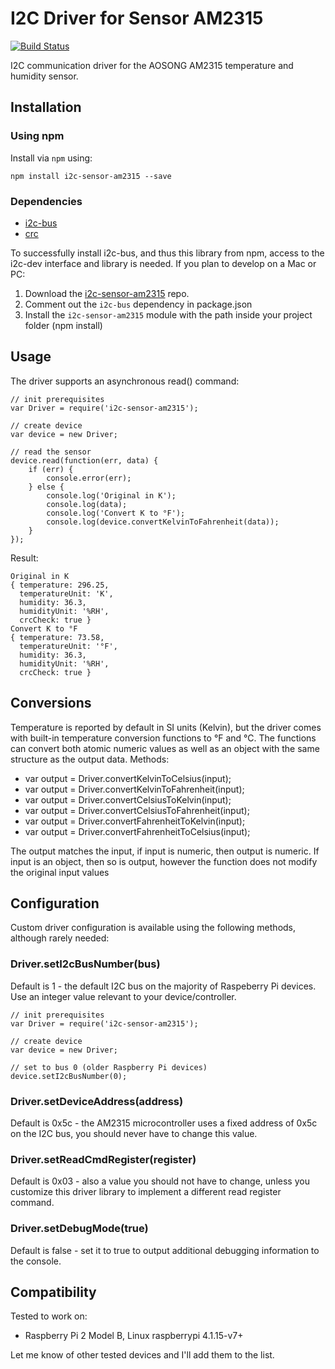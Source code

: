 # I2C Driver for Sensor AM2315

[![Build Status](https://travis-ci.org/vvvlad-com/i2c-sensor-am2315.svg?branch=master)](https://travis-ci.org/vvvlad-com/i2c-sensor-am2315)

I2C communication driver for the AOSONG AM2315 temperature and humidity sensor.

## Installation

### Using npm
Install via `npm` using:

	npm install i2c-sensor-am2315 --save

### Dependencies

* [i2c-bus](https://github.com/fivdi/i2c-bus)
* [crc](https://github.com/alexgorbatchev/node-crc)

To successfully install i2c-bus, and thus this library from npm, access to the i2c-dev interface and library is needed. If you plan to develop on a Mac or PC:

1. Download the [i2c-sensor-am2315](https://github.com/vvvlad-com/i2c-sensor-am2315) repo.
2. Comment out the `i2c-bus` dependency in package.json
3. Install the `i2c-sensor-am2315` module with the path inside your project folder (npm install)


## Usage

The driver supports an asynchronous read() command:

	// init prerequisites
	var Driver = require('i2c-sensor-am2315');

	// create device
	var device = new Driver;

	// read the sensor
	device.read(function(err, data) {
		if (err) {
			console.error(err);
		} else {
			console.log('Original in K');
			console.log(data);
			console.log('Convert K to °F');
			console.log(device.convertKelvinToFahrenheit(data));
		}
	});

Result:

	Original in K
	{ temperature: 296.25,
	  temperatureUnit: 'K',
	  humidity: 36.3,
	  humidityUnit: '%RH',
	  crcCheck: true }
	Convert K to °F
	{ temperature: 73.58,
	  temperatureUnit: '°F',
	  humidity: 36.3,
	  humidityUnit: '%RH',
	  crcCheck: true }

## Conversions

Temperature is reported by default in SI units (Kelvin), but the driver comes with built-in temperature conversion functions to °F and °C. The functions can convert both atomic numeric values as well as an object with the same structure as the output data. Methods:

* var output = Driver.convertKelvinToCelsius(input);
* var output = Driver.convertKelvinToFahrenheit(input);
* var output = Driver.convertCelsiusToKelvin(input);
* var output = Driver.convertCelsiusToFahrenheit(input);
* var output = Driver.convertFahrenheitToKelvin(input);
* var output = Driver.convertFahrenheitToCelsius(input);

The output matches the input, if input is numeric, then output is numeric. If input is an object, then so is output, however the function does not modify the original input values

## Configuration

Custom driver configuration is available using the following methods, although rarely needed:

### Driver.setI2cBusNumber(bus)
Default is 1 - the default I2C bus on the majority of Raspeberry Pi devices. Use an integer value relevant to your device/controller.

	// init prerequisites
	var Driver = require('i2c-sensor-am2315');

	// create device
	var device = new Driver;
	
	// set to bus 0 (older Raspberry Pi devices)
	device.setI2cBusNumber(0);

### Driver.setDeviceAddress(address)

Default is 0x5c - the AM2315 microcontroller uses a fixed address of 0x5c on the I2C bus, you should never have to change this value.

### Driver.setReadCmdRegister(register)

Default is 0x03 - also a value you should not have to change, unless you customize this driver library to implement a different read register command.

### Driver.setDebugMode(true)

Default is false - set it to true to output additional debugging information to the console.

## Compatibility

Tested to work on:

* Raspberry Pi 2 Model B, Linux raspberrypi 4.1.15-v7+

Let me know of other tested devices and I'll add them to the list.